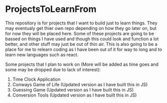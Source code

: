 # ProjectsToLearnFrom

This repository is for projects that I want to build just to learn things. They may eventualy get thier own repo depending on how they go later on, but for now they will be placed here. Some of these projects are going to be bassed on things I have used and though this could look and function a lot better, and other stuff may just be out of thin air. This is also going to be a place for me to relearn coding as I have been out of it for way to long and to learn new languages such as react.

Some projects that I plan to work on (More will be added as time goes and some may be dropped due to lack of interest):
1. Time Clock Application
2. Conways Game of Life (Updated version as I have built this in JS)
3. Guessing Game (Updated version as I have built this in JS)
4. Conversion Tools (Updated version as I have built this in JS)
